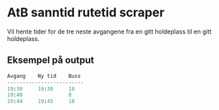 # AtB sanntid rutetid scraper

Vil hente tider for de tre neste avgangene fra en gitt holdeplass til en gitt holdeplass.


## Eksempel på output

```python
Avgang    Ny tid    Buss
-------------------------
19:30     19:30     18
19:40               8
19:44     19:45     18